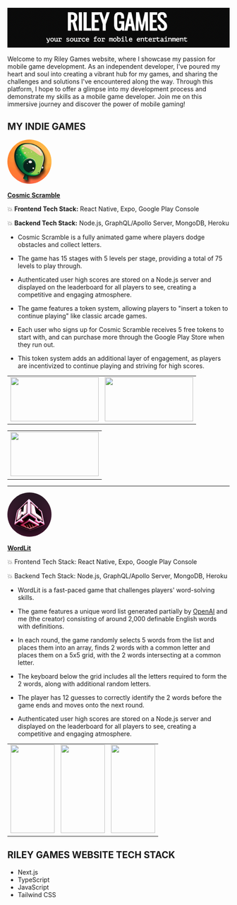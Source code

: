 
![](https://github.com/gemsjohn/riley-games/blob/main/public/screenshot_riley_games.png)

Welcome to my Riley Games website, where I showcase my passion for mobile game development. As an independent developer, I've poured my heart and soul into creating a vibrant hub for my games, and sharing the challenges and solutions I've encountered along the way. Through this platform, I hope to offer a glimpse into my development process and demonstrate my skills as a mobile game developer. Join me on this immersive journey and discover the power of mobile gaming!

## MY INDIE GAMES
<img src="https://github.com/gemsjohn/riley-games/blob/main/public/cosmic_icon.png" width="100" height="100" style="border-radius: 50%;">

**[Cosmic Scramble](https://play.google.com/store/apps/details?id=com.cosmicscramble&hl=en_US&gl=US)**

:boom: **Frontend Tech Stack:** React Native, Expo, Google Play Console


:boom: **Backend Tech Stack:** Node.js, GraphQL/Apollo Server, MongoDB, Heroku

* Cosmic Scramble is a fully animated game where players dodge obstacles and collect letters.

* The game has 15 stages with 5 levels per stage, providing a total of 75 levels to play through.

* Authenticated user high scores are stored on a Node.js server and displayed on the leaderboard for all players to see, creating a competitive and engaging atmosphere.

* The game features a token system, allowing players to "insert a token to continue playing" like classic arcade games.

* Each user who signs up for Cosmic Scramble receives 5 free tokens to start with, and can purchase more through the Google Play Store when they run out.

* This token system adds an additional layer of engagement, as players are incentivized to continue playing and striving for high scores.

<table>
  <tr>
    <td valign="top"><img src="https://user-images.githubusercontent.com/96096362/220933271-0a26ba1e-4201-4214-9b38-0d395b840310.png" width="200" height="100"></td>
    <td valign="top"><img src="https://user-images.githubusercontent.com/96096362/220933497-bba9a3e6-79db-44e2-9628-ce4959fbf33e.png" width="200" height="100"></td>
  </tr>
</table>
<table>
  <tr>
    <td valign="top"><img src="https://user-images.githubusercontent.com/96096362/220933633-85d10098-069a-4a2c-b494-9adf020f5e9c.png" width="200" height="100"></td>
    
  </tr>
</table>

- - - - - 

<img src="https://github.com/gemsjohn/riley-games/blob/main/public/wordlit_icon.png" width="100" height="100" style="border-radius: 50%;">

**[WordLit](https://play.google.com/store/apps/details?id=com.WordLit&hl=en_US&gl=US)**

:boom: Frontend Tech Stack: React Native, Expo, Google Play Console

:boom: Backend Tech Stack: Node.js, GraphQL/Apollo Server, MongoDB, Heroku

* WordLit is a fast-paced game that challenges players' word-solving skills.

* The game features a unique word list generated partially by [OpenAI](https://openai.com/) and me (the creator)  consisting of around 2,000 definable English words with definitions.

* In each round, the game randomly selects 5 words from the list and places them into an array, finds 2 words with a common letter and places them on a 5x5 grid, with the 2 words intersecting at a common letter.

* The keyboard below the grid includes all the letters required to form the 2 words, along with additional random letters.

* The player has 12 guesses to correctly identify the 2 words before the game ends and moves onto the next round.

* Authenticated user high scores are stored on a Node.js server and displayed on the leaderboard for all players to see, creating a competitive and engaging atmosphere.

<table>
  <tr>
    <td valign="top"><img src="https://user-images.githubusercontent.com/96096362/220934656-2157f335-79c8-4f05-89ac-d123e6b248c4.png" width="100" height="200"></td>
    <td valign="top"><img src="https://user-images.githubusercontent.com/96096362/220934617-402f66d0-b098-435e-9d43-7fc1d02f3a06.png" width="100" height="200"></td>
    <td valign="top"><img src="https://user-images.githubusercontent.com/96096362/220934710-e4b1a8da-bfa5-4c28-9a69-fab3fa358adc.png" width="100" height="200"></td>
  </tr>
</table>

## RILEY GAMES WEBSITE TECH STACK
* Next.js
* TypeScript
* JavaScript
* Tailwind CSS

